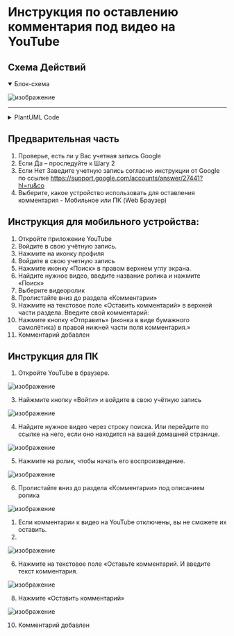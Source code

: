 # Инструкция по оставлению комментария под видео на YouTube

## Cхема Действий


<details open>
  <summary>Блок-схема</summary>
  
  ![изображение](https://github.com/user-attachments/assets/a1bd4035-2cc4-401e-b8e4-f8f1f975ca3b)
  
</details>

-------


<details>
  <summary>PlantUML Code</summary>
  
  ```
  @startuml
'https://plantuml.com/en/activity-diagram-beta'

start

:Проверьте наличие учетной записи Google;
label 01
if (Запись есть?) then (ДА)


else (НЕТ)
    :Заведите учетную запись;
note left
    По инструкции от Google:
    https://support.google.com
    /accounts/answer/27441
end note

endif

:Выберите, какое устройство
 использовать для 
 оставления комментария;

note right
 Мобильное или ПК (Web Браузер);
end note

switch (Какое у вас устройство?)

case (Мобильное)
    :Откройте приложение YouTube;
    :Войдите в свою учётную запись;
    :Нажмите иконку "Поиск" 
     в правом верхнем углу экрана;
    :Найдите нужное видео,
     введите название ролика
     И нажмите "Поиск";
    :Выберите видеоролик 
     и пролистайте вниз 
     до раздела "Комментарии";
    :Нажмите на текстовое поле
     "Оставить комментарий"
     в верхней части раздела;
    :Введите свой комментарий;
    :Нажмите кнопку "Отправить" 
     в правой нижней части 
     поля комментария;
    :Комментарий добавлен;
end
case (ПК (Web браузер))
    :Откройте сайт YouTube;
    :Найжмите кнопку «Войти» 
     и войдите в свою учётную запись;
    :Найдите нужное видео 
     через строку поиска.
     Или перейдите по ссылке на него, 
     если оно находится 
     на вашей домашней странице;
    :Нажмите на ролик, 
     чтобы начать его воспроизведение;
    :Пролистайте вниз
     до раздела «Комментарии»
     под описанием ролика;
    note left
     Если комментарии к видео 
     на YouTube отключены, 
     вы не сможете их оставить. 
    end note
    :Нажмите на текстовое поле 
     «Оставьте комментарий.
     И введите текст комментария;
    :Нажмите кнопку "Оставить комментарий";
    :Комментарий добавлен;
end
endswitch
  @enduml

  ```

</details>



## Предварительная часть


1. Проверье, есть ли у Вас учетная запись Google
  1.	Если Да – проследуйте к Шагу 2	
  2. Если Нет Заведите учетную запись согласно инструкции от Google по ссылке
     https://support.google.com/accounts/answer/27441?hl=ru&co
2. Выберите, какое устройство использовать для оставления комментария - Мобильное или ПК (Web Браузер)
    
## Инструкция для мобильного устройства:

1.	Откройте приложение YouTube 
2.	Войдите в свою учётную запись.
  1.	Нажмите на иконку профиля
  2.	Войдите в свою учетную запись
3.	Нажмите иконку «Поиск» в правом верхнем углу экрана.
4.	Найдите нужное видео, введите название ролика и нажмите «Поиск» 
5.	Выберите видеоролик
6.	Пролистайте вниз до раздела «Комментарии»
7.	Нажмите на текстовое поле «Оставить комментарий» в верхней части раздела.
    Введите свой комментарий:
8.	Нажмите кнопку «Отправить» (иконка в виде бумажного самолётика) в правой нижней части поля комментария.»
9.	Комментарий добавлен
 
## Инструкция для ПК

1.	Откройте YouTube в браузере.

 ![изображение](https://github.com/user-attachments/assets/b7c9fcff-020b-4e85-9140-94de97b4cd30)

3.	Найжмите кнопку «Войти» и войдите в свою учётную запись
   
![изображение](https://github.com/user-attachments/assets/33ed1bb2-8668-4c14-a226-4849c4720f7e)


4.	Найдите нужное видео через строку поиска.
    Или перейдите по ссылке на него, если оно находится на вашей домашней странице.

![изображение](https://github.com/user-attachments/assets/ad1601d0-8eb6-4b7d-b5e3-0015abff278b)


5.	Нажмите на ролик, чтобы начать его воспроизведение.


![изображение](https://github.com/user-attachments/assets/1007fc17-48f3-49a5-b261-535f9509591f)  
 
6.	Пролистайте вниз до раздела «Комментарии» под описанием ролика

![изображение](https://github.com/user-attachments/assets/850cffce-0503-4499-8485-c48224904f02)

  1.	Если комментарии к видео на YouTube отключены, вы не сможете их оставить.
  2.	
![изображение](https://github.com/user-attachments/assets/a2f32271-bea6-4fea-a9cb-2f3b78d3b9c9)


6.	Нажмите на текстовое поле «Оставьте комментарий. И введите текст комментария.

![изображение](https://github.com/user-attachments/assets/1d664cdd-de20-4572-a82b-c99caf86fb73)


8.	Нажмите «Оставить комментарий»

![изображение](https://github.com/user-attachments/assets/dfccfd90-2cee-4a36-bdd9-9a8607a5c463)


10.	Комментарий добавлен
 
